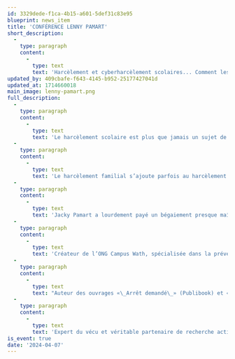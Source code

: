 ```yaml
---
id: 3329dede-f1ca-4b15-a601-5def31c83e95
blueprint: news_item
title: 'CONFÉRENCE LENNY PAMART'
short_description:
  -
    type: paragraph
    content:
      -
        type: text
        text: 'Harcèlement et cyberharcèlement scolaires... Comment les prévenir ? Comment les traiter ?La piste des climats scolaires sains et positifs Quand la puissance des réseaux sociaux s’additionne à l’omniprésence de téléphones portables consultés en permanence, le (cyber-)harcèlement scolaire ne s’arrête jamais.'
updated_by: 409cbafe-f643-4145-b952-25177427041d
updated_at: 1714660018
main_image: lenny-pamart.png
full_description:
  -
    type: paragraph
    content:
      -
        type: text
        text: 'Le harcèlement scolaire est plus que jamais un sujet de triste actualité. Renforcé par les réseaux sociaux, il « ne dort jamais ». Ses victimes non plus.'
  -
    type: paragraph
    content:
      -
        type: text
        text: 'Le harcèlement familial s’ajoute parfois au harcèlement scolaire. Il l’entretient. Il n’est pas rare qu’il le précède. Quelles réponses respectueuses de chacun, efficaces et durables peut-on apporter à ce redoutable phénomène de société ?'
  -
    type: paragraph
    content:
      -
        type: text
        text: 'Jacky Pamart a lourdement payé un bégaiement presque maîtrisé aujourd’hui. Son changement de prénom, de Jacky à Lenny, signe son trajet de résilience.'
  -
    type: paragraph
    content:
      -
        type: text
        text: 'Créateur de l’ONG Campus Wath, spécialisée dans la prévention, le traitement et la lutte contre le harcèlement scolaire, Lenny Pamart est Docteur Honoris Causa du Centre d’Études Stratégiques et Diplomatiques à Genève, partenaire des Nations-Unies. Il a obtenu la Médaille de l’Assemblée Nationale française.'
  -
    type: paragraph
    content:
      -
        type: text
        text: "Auteur des ouvrages «\_Arrêt demandé\_» (Publibook) et «\_De Mère en Fils\_» (Robert Laffont), il présente les résultats concrets des démarches institutionnelles et de terrain qu’il mène depuis plus de dix ans en matière de prévention, de traitement et de lutte contre le harcèlement scolaire."
  -
    type: paragraph
    content:
      -
        type: text
        text: 'Expert du vécu et véritable partenaire de recherche active, il propose des pistes originales et pérennes qui trouvent notamment leur origine dans les travaux de Janusz Korczak.'
is_event: true
date: '2024-04-07'
---
```

